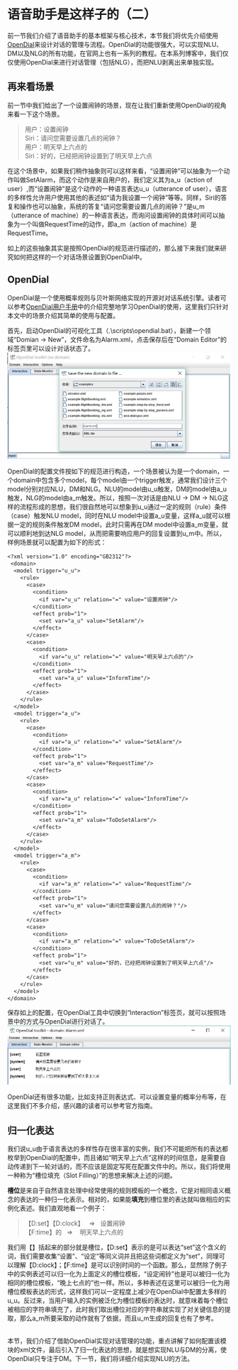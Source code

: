# 语音助手是这样子的（二）

前一节我们介绍了语音助手的基本框架与核心技术，本节我们将优先介绍使用[OpenDial](http://www.opendial-toolkit.net/)来设计对话的管理与流程。OpenDial的功能很强大，可以实现NLU、DM以及NLG的所有功能，在官网上也有一系列的教程。在本系列博客中，我们仅仅使用OpenDial来进行对话管理（包括NLG），而把NLU剥离出来单独实现。


## 再来看场景

前一节中我们给出了一个设置闹钟的场景，现在让我们重新使用OpenDial的视角来看一下这个场景。
> 用户：设置闹钟<br/>
> Siri：请问您需要设置几点的闹钟？<br/>
> 用户：明天早上六点的<br/>
> Siri：好的，已经把闹钟设置到了明天早上六点<br/>

在这个场景中，如果我们稍作抽象则可以这样来看，“设置闹钟”可以抽象为一个动作叫做SetAlarm，而这个动作是来自用户的，我们定义其为a\_u（action of user）,而“设置闹钟”是这个动作的一种语言表达u\_u（utterance of user），语言的多样性允许用户使用其他的表述如“请为我设置一个闹钟”等等。同样，Siri的答复和操作也可以抽象，系统的答复“请问您需要设置几点的闹钟？”是u\_m（utterance of machine）的一种语言表达，而询问设置闹钟的具体时间可以抽象为一个叫做RequestTime的动作，即a\_m（action of machine）是RequestTime。<br/>

如上的这些抽象其实是按照OpenDial的规范进行描述的，那么接下来我们就来研究如何把这样的一个对话场景设置到OpenDial中。<br/>


## OpenDial

OpenDial是一个使用概率规则与贝叶斯网络实现的开源对对话系统引擎。读者可以参考[OpenDial用户手册](http://www.opendial-toolkit.net/user-manual)中的介绍完整地学习OpenDial的使用，这里我们只针对本文中的场景介绍其简单的使用与配置。<br/>

首先，启动OpenDial的可视化工具（.\scripts\opendial.bat），新建一个领域“Domian -&gt; New”，文件命名为Alarm.xml，点击保存后在“Domain Editor”的标签页里可以设计对话状态了。<br/>
![OpenDial Example 1](https://raw.githubusercontent.com/rouseway/blogs/master/roseBot/rosebot-1.jpg)

OpenDial的配置文件按如下的规范进行构造，一个场景被认为是一个domain，一个domain中包含多个model，每个model由一个trigger触发，通常我们设计三个model分别对应NLU，DM和NLG。NLU的model由u_u触发，DM的model由a_u触发，NLG的model由a_m触发。所以，按照一次对话是由NLU -&gt; DM -&gt; NLG这样的流程形成的思想，我们很自然地可以想象到u_u通过一定的规则（rule）条件（case）触发NLU model，同时在NLU model中设置a_u变量，这样a_u就可以根据一定的规则条件触发DM model，此时只需再在DM model中设置a_m变量，就可以顺利地到达NLG model，从而把需要响应用户的回复设置到u_m中。所以，样例场景就可以配置为如下的形式：

```
<?xml version="1.0" encoding="GB2312"?>
 <domain>
  <model trigger="u_u">
    <rule>
      <case>
        <condition>
          <if var="u_u" relation="=" value="设置闹钟"/>
        </condition>
        <effect prob="1">
          <set var="a_u" value="SetAlarm"/>
        </effect>
      </case>
      <case>
        <condition>
          <if var="u_u" relation="=" value="明天早上六点的"/>
        </condition>
        <effect prob="1">
          <set var="a_u" value="InformTime"/>
        </effect>
      </case>
    </rule>
  </model>
  <model trigger="a_u">
    <rule>
      <case>
        <condition>
          <if var="a_u" relation="=" value="SetAlarm"/>
        </condition>
        <effect prob="1">
          <set var="a_m" value="RequestTime"/>
        </effect>
      </case>
      <case>
        <condition>
          <if var="a_u" relation="=" value="InformTime"/>
        </condition>
        <effect prob="1">
          <set var="a_m" value="ToDoSetAlarm"/>
        </effect>
      </case>
    </rule>
  </model>
  <model trigger="a_m">
    <rule>
      <case>
        <condition>
          <if var="a_m" relation="=" value="RequestTime"/>
        </condition>
        <effect prob="1">
          <set var="u_m" value="请问您需要设置几点的闹钟？"/>
        </effect>
      </case>
      <case>
        <condition>
          <if var="a_m" relation="=" value="ToDoSetAlarm"/>
        </condition>
        <effect prob="1">
          <set var="u_m" value="好的，已经把闹钟设置到了明天早上六点"/>
        </effect>
      </case>
    </rule>
  </model>
</domain>
```
保存如上的配置，在OpenDial工具中切换到“Interaction”标签页，就可以按照场景中的方式与OpenDial进行对话了。
![OpenDial Example 1](https://raw.githubusercontent.com/rouseway/blogs/master/roseBot/rosebot-2.jpg)

OpenDial还有很多功能，比如支持正则表达式、可以设置变量的概率分布等，在这里我们不多介绍，感兴趣的读者可以参考官方指南。


## 归一化表达

我们说u_u由于语言表达的多样性存在很丰富的实例，我们不可能把所有的表达都枚举到OpenDial的配置中，而且诸如“明天早上六点”这样的时间信息，是需要自动传递到下一轮对话的，而不应该是固定写死在配置文件中的。所以，我们将使用一种称为“槽位填充（Slot Filling）”的思想来解决上述的问题。<br/>

**槽位**是来自于自然语言处理中经常使用的规则模板的一个概念，它是对相同语义概念的表达的一种归一化表示。相对的，如果能**填充**到槽位里的表达就叫做相应的实例化表述。我们直观地看一个例子：<br/>

> 【D:set】【D:clock】&nbsp;&nbsp;&nbsp;=&gt;&nbsp;&nbsp;&nbsp;设置闹钟<br/>
> 【F:time】的&nbsp;&nbsp;&nbsp;=&gt;&nbsp;&nbsp;&nbsp;&nbsp;明天早上六点的

我们用【】括起来的部分就是槽位，【D:set】表示的是可以表达“set”这个含义的词，我们需要收集“设置”、“设定”等同义词并且把这些词都定义为“set”，同理可以理解【D:clock】；【F:time】是可以识别时间的一个函数。那么，显然除了例子中的实例表述可以归一化为上面定义的槽位模板，“设定闹铃”也是可以被归一化为相同的槽位模板，“晚上七点的”也一样。所以，多种表述在这里可以被归一化为用槽位模板表达的形式，这样我们可以一定程度上减少在OpenDial中配置太多样的u_u。反过来，当用户输入的实例被泛化为槽位模板的表达时，就意味着每个槽位被相应的字符串填充了，此时我们取出槽位对应的字符串就实现了对关键信息的提取，那么a_m所要采取的动作就有了依据，而且u_m生成的回复也有了参考。<br/><br/>


本节，我们介绍了借助OpenDial实现对话管理的功能，重点讲解了如何配置该模块的xml文件，最后引入了归一化表达的思想，就是想实现NLU与DM的分离，使OpenDial只专注于DM。下一节，我们将详细介绍实现NLU的方法。
